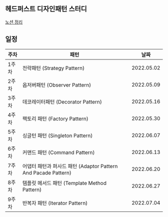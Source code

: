 ## 헤드퍼스트 디자인패턴 스터디
[노션 정리](https://www.notion.so/3ca41f80ce2242bb90172b6029215066?v=cdaa626cf3db415ca85d6c5e5ba483e8)

## 일정

|주차|패턴|날짜|
|--|---|---|
 |1주차 |전략패턴 (Strategy Pattern)| 2022.05.02|
 |2주차 |옵저버패턴 (Observer Pattern) |2022.05.09|
 |3주차 |데코레이터패턴 (Decorator Pattern) |2022.05.16|
 |4주차 |팩토리 패턴 (Factory Pattern)| 2022.05.30|
 |5주차 |싱글턴 패턴 (Singleton Pattern) |2022.06.07|
 |6주차 |커맨드 패턴 (Command Pattern)| 2022.06.13|
 |7주차 |어댑터 패턴과 퍼사드 패턴 (Adaptor Pattern And Pacade Pattern) |2022.06.20|
 |8주차|템플릿 메서드 패턴 (Template Method Pattern)|2022.06.27|
 |9주차|반복자 패턴 (Iterator Pattern)|2022.07.04|
